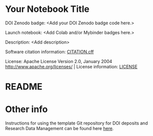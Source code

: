 # Your Notebook Title

DOI Zenodo badge: \<Add your DOI Zenodo badge code here.\>

Launch notebook: \<Add Colab and/or Mybinder badges here.\>

Description: \<Add description\> 

Software citation information: [CITATION.cff](CITATION.cff)

License: Apache License Version 2.0, January 2004 http://www.apache.org/licenses/ | License information: [LICENSE](LICENSE)

# README


# Other info

Instructions for using the template Git repository for DOI deposits and Research Data Management can be found here [here](https://github.com/orgs/semanticClimate/discussions/20).










